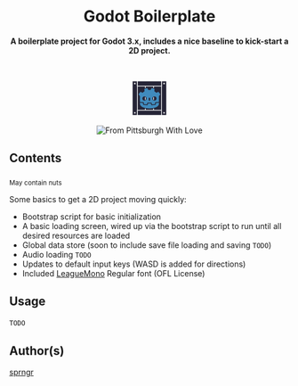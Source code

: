 <div align="center">
    <h1 align="center">Godot Boilerplate</h1>
    <p align="center">
        <strong>A boilerplate project for Godot 3.x, includes a nice baseline to kick-start a 2D project.</strong>
    </p>
    <br/>
    <p align="center">
        <img src="assets/project-icon.png" alt="Item Crate <3 Godot"/>
    </p>
    <p align="center">
        <img src="https://img.shields.io/badge/from%20pittsburgh%20with-%E2%9D%A4-yellow.svg?style=for-the-badge" alt="From Pittsburgh With Love"/>
    </p>
</div>

## Contents
<sub>May contain nuts</sub>

Some basics to get a 2D project moving quickly:
* Bootstrap script for basic initialization
* A basic loading screen, wired up via the bootstrap script to run until all desired resources are loaded
* Global data store (soon to include save file loading and saving `TODO`)
* Audio loading `TODO`
* Updates to default input keys (WASD is added for directions)
* Included [LeagueMono](https://github.com/theleagueof/league-mono) Regular font (OFL License)


## Usage
`TODO`

## Author(s)
[sprngr](https://github.com/sprngr)
